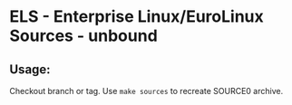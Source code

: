 # ELS - Enterprise Linux/EuroLinux Sources - unbound
 
## Usage:
  Checkout branch or tag. Use `make sources` to recreate  SOURCE0 archive.
